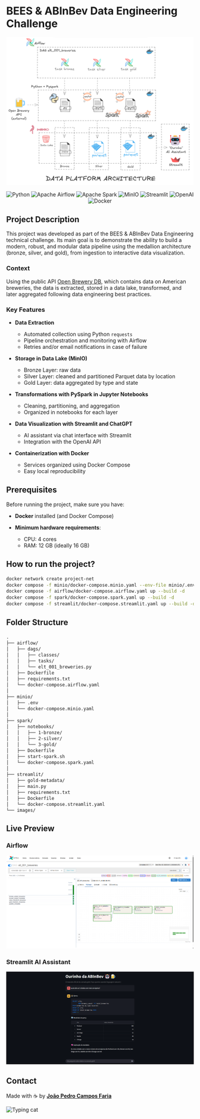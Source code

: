 
# BEES & ABInBev Data Engineering Challenge
![alt text](images/image.png)

<div align="center">

  <img src="https://img.shields.io/badge/Python-Language-blue?logo=python" alt="Python"/>
  <img src="https://img.shields.io/badge/Airflow-Orchestration-brightgreen?logo=apache-airflow" alt="Apache Airflow"/>
  <img src="https://img.shields.io/badge/Spark-Processing-orange?logo=apache-spark" alt="Apache Spark"/>
  <img src="https://img.shields.io/badge/MinIO-Object_Storage-red?logo=minio" alt="MinIO"/>
  <img src="https://img.shields.io/badge/Streamlit-Chat-ff4b4b?logo=streamlit" alt="Streamlit"/>
  <img src="https://img.shields.io/badge/OpenAI-API-black?logo=openai" alt="OpenAI"/>
  <img src="https://img.shields.io/badge/Docker-Compose-8e44ad?logo=docker" alt="Docker"/>

</div>

## Project Description

This project was developed as part of the BEES & ABInBev Data Engineering technical challenge. Its main goal is to demonstrate the ability to build a modern, robust, and modular data pipeline using the medallion architecture (bronze, silver, and gold), from ingestion to interactive data visualization.

### Context

Using the public API [Open Brewery DB](https://www.openbrewerydb.org/), which contains data on American breweries, the data is extracted, stored in a data lake, transformed, and later aggregated following data engineering best practices.

### Key Features

- **Data Extraction**
  - Automated collection using Python `requests`
  - Pipeline orchestration and monitoring with Airflow
  - Retries and/or email notifications in case of failure

- **Storage in Data Lake (MinIO)**
  - Bronze Layer: raw data
  - Silver Layer: cleaned and partitioned Parquet data by location
  - Gold Layer: data aggregated by type and state

- **Transformations with PySpark in Jupyter Notebooks**
  - Cleaning, partitioning, and aggregation
  - Organized in notebooks for each layer

- **Data Visualization with Streamlit and ChatGPT**
  - AI assistant via chat interface with Streamlit
  - Integration with the OpenAI API

- **Containerization with Docker**
  - Services organized using Docker Compose
  - Easy local reproducibility

## Prerequisites

Before running the project, make sure you have:

- **Docker** installed (and Docker Compose)

- **Minimum hardware requirements**:
  - CPU: 4 cores
  - RAM: 12 GB (ideally 16 GB)

## How to run the project?

```bash
docker network create project-net
docker compose -f minio/docker-compose.minio.yaml --env-file minio/.env up --build -d
docker compose -f airflow/docker-compose.airflow.yaml up --build -d
docker compose -f spark/docker-compose.spark.yaml up --build -d
docker compose -f streamlit/docker-compose.streamlit.yaml up --build -d
```

## Folder Structure
```
.
├── airflow/
│   ├── dags/
│   │   ├── classes/
│   │   ├── tasks/
│   │   └── elt_001_breweries.py
│   ├── Dockerfile
│   ├── requirements.txt
│   └── docker-compose.airflow.yaml
│
├── minio/
│   ├── .env
│   └── docker-compose.minio.yaml
│
├── spark/
│   ├── notebooks/
│   │   ├── 1-bronze/
│   │   ├── 2-silver/
│   │   └── 3-gold/
│   ├── Dockerfile
│   ├── start-spark.sh
│   └── docker-compose.spark.yaml
│
├── streamlit/
│   ├── gold-metadata/
│   ├── main.py
│   ├── requirements.txt
│   ├── Dockerfile
│   └── docker-compose.streamlit.yaml
└── images/

```
## Live Preview
### Airflow
![alt text](images/image-2.png)
### Streamlit AI Assistant
![alt text](images/image-3.png)

## Contact

Made with ☕ by [**João Pedro Campos Faria**](https://www.linkedin.com/in/ocamposfaria)  

<p align="left">
  <img src="https://media.giphy.com/media/JIX9t2j0ZTN9S/giphy.gif" alt="Typing cat" width="150"/>
</p>
 